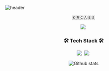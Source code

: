 ![header](https://capsule-render.vercel.app/api?type=soft&color=auto&height=150&section=header&text=AlexCho&fontSize=70&animation=twinkling)

<p align="center">
🇰🇷🇨🇦🇪🇸
</p>
<p align="center">
  <a href="https://velog.io/@alexcho617"><img src="https://img.shields.io/badge/Tech%20Blog-11B48A?style=flat-square&logo=Vimeo&logoColor=white&link=https://velog.io/@alexcho617"/></a>&nbsp
</p>

<h3 align="center">🛠 Tech Stack 🛠</h3>

<p align="center">
  <img src="https://img.shields.io/badge/Swift-3766AB?style=flat-square&logo=Swift&logoColor=white&color=critical"/></a>&nbsp 
  <img src="https://img.shields.io/badge/Flutter-007396?style=flat-square&logo=Flutter&logoColor=white&color=blue"/></a>&nbsp 
</p>



<p align="center">
  <img align="center"src="https://github-readme-stats.vercel.app/api?username=alexcho617&theme=swift&show_icons=true&count_private=true&include_all_commits=true&hide=stars,contribs&locale=kr" alt="Github stats" />
</p>
